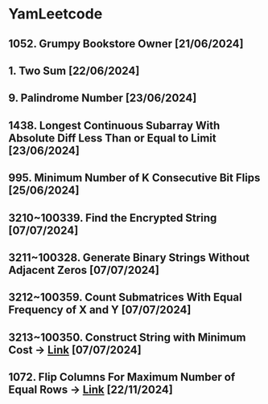 # YamLeetcode

## 1052. Grumpy Bookstore Owner [21/06/2024]
## 1. Two Sum [22/06/2024]
## 9. Palindrome Number [23/06/2024]
## 1438. Longest Continuous Subarray With Absolute Diff Less Than or Equal to Limit [23/06/2024]
## 995. Minimum Number of K Consecutive Bit Flips [25/06/2024]
## 3210~100339. Find the Encrypted String [07/07/2024]
## 3211~100328. Generate Binary Strings Without Adjacent Zeros [07/07/2024]
## 3212~100359. Count Submatrices With Equal Frequency of X and Y [07/07/2024]
## 3213~100350. Construct String with Minimum Cost -> [Link](https://leetcode.com/problems/construct-string-with-minimum-cost/) [07/07/2024]
## 1072. Flip Columns For Maximum Number of Equal Rows -> [Link](https://leetcode.com/problems/flip-columns-for-maximum-number-of-equal-rows/?envType=daily-question&envId=2024-11-22) [22/11/2024]